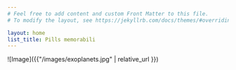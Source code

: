 ```yaml
---
# Feel free to add content and custom Front Matter to this file.
# To modify the layout, see https://jekyllrb.com/docs/themes/#overriding-theme-defaults

layout: home
list_title: Pills memorabili
---
```



![Image]({{"/images/exoplanets.jpg"  | relative_url }})
